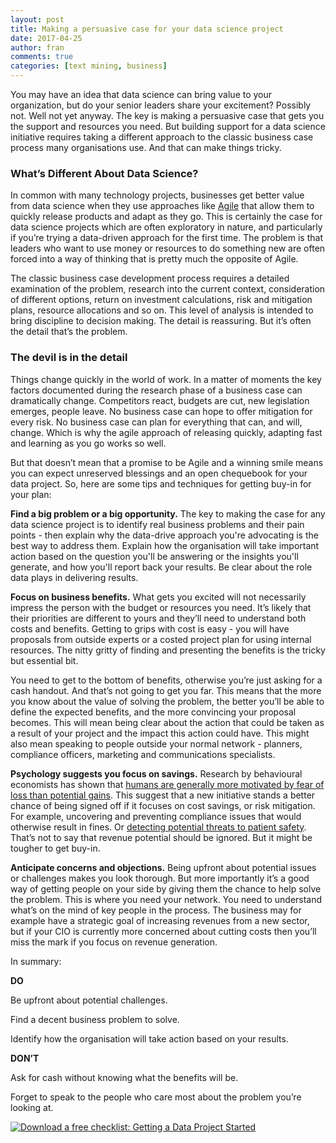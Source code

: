 ```yaml
---
layout: post
title: Making a persuasive case for your data science project
date: 2017-04-25
author: fran
comments: true
categories: [text mining, business]
---
```


You may have an idea that data science can bring value to your organization, but do your senior leaders share your excitement?  Possibly not. Well not yet anyway. The key is making a persuasive case that gets you the support and resources you need. But building support for a data science initiative requires taking a different approach to the classic business case process many organisations use. And that can make things tricky.  

<!--more-->

### What’s Different About Data Science?

In common with many technology projects, businesses get better value from data science when they use approaches like [Agile](http://www.agilenutshell.com/what_is_agile) that allow them to quickly release products and adapt as they go. This is certainly the case for data science projects which are often exploratory in nature, and particularly if you’re trying a data-driven approach for the first time. The problem is that leaders who want to use money or resources to do something new are often forced into a way of thinking that is pretty much the opposite of Agile.

The classic business case development process requires a detailed examination of the problem, research into the current context, consideration of different options, return on investment calculations, risk and mitigation plans, resource allocations and so on. This level of analysis is intended to bring discipline to decision making. The detail is reassuring.  But it’s often the detail that’s the problem.  

### The devil is in the detail

Things change quickly in the world of work. In a matter of moments the key factors documented during the research phase of a business case can dramatically change. Competitors react, budgets are cut, new legislation emerges, people leave. No business case can hope to offer mitigation for every risk. No business case can plan for everything that can, and will, change.  Which is why the agile approach of releasing quickly, adapting fast and learning as you go works so well.  

But that doesn’t mean that a promise to be Agile and a winning smile means you can expect unreserved blessings and an open chequebook for your data project. So, here are some tips and techniques for getting buy-in for your plan:

**Find a big problem or a big opportunity.** The key to making the case for any data science project is to identify real business problems and their pain points - then explain why the data-drive approach you're advocating is the best way to address them. Explain how the organisation will take important action based on the question you'll be answering or the insights you'll generate, and how you'll report back your results. Be clear about the role data plays in delivering results.

**Focus on business benefits.** What gets you excited will not necessarily impress the person with the budget or resources you need.  It’s likely that their priorities are different to yours and they’ll need to understand both costs and benefits.  Getting to grips with cost is easy - you will have proposals from outside experts or a costed project plan for using internal resources.  The nitty gritty of finding and presenting the benefits is the tricky but essential bit.  

You need to get to the bottom of benefits, otherwise you’re just asking for a cash handout.  And that’s not going to get you far.  This means that the more you know about the value of solving the problem, the better you’ll be able to define the expected benefits, and the more convincing your proposal becomes. This will mean being clear about the action that could be taken as a result of your project and the impact this action could have. This might also mean speaking to people outside your normal network - planners, compliance officers, marketing and communications specialists.

**Psychology suggests you focus on savings.** Research by behavioural economists has shown that [humans are generally more motivated by fear of loss than potential gains](https://en.wikipedia.org/wiki/Loss_aversion). This suggest that a new initiative stands a better chance of being signed off if it focuses on cost savings, or risk mitigation. For example, uncovering and preventing compliance issues that would otherwise result in fines.  Or [detecting potential threats to patient safety](http://www.mastodonc.com/casestudies/nhs/).  That’s not to say that revenue potential should be ignored. But it might be tougher to get buy-in.

**Anticipate concerns and objections.** Being upfront about potential issues or challenges makes you look thorough. But more importantly it’s a good way of getting people on your side by giving them the chance to help solve the problem. This is where you need your network. You need to understand what’s on the mind of key people in the process. The business may for example have a strategic goal of increasing revenues from a new sector, but if your CIO is currently more concerned about cutting costs then you’ll miss the mark if you focus on revenue generation. 

In summary:

**DO**

Be upfront about potential challenges.

Find a decent business problem to solve.

Identify how the organisation will take action based on your results.

**DON’T**

Ask for cash without knowing what the benefits will be.

Forget to speak to the people who care most about the problem you’re looking at.

<!--HubSpot Call-to-Action Code --><span class="hs-cta-wrapper" id="hs-cta-wrapper-2d5848d9-00d4-4807-8040-ee03471d6f27"><span class="hs-cta-node hs-cta-2d5848d9-00d4-4807-8040-ee03471d6f27" id="hs-cta-2d5848d9-00d4-4807-8040-ee03471d6f27"><!--[if lte IE 8]><div id="hs-cta-ie-element"></div><![endif]--><a href="https://cta-redirect.hubspot.com/cta/redirect/3461032/2d5848d9-00d4-4807-8040-ee03471d6f27"  target="_blank" ><img class="hs-cta-img" id="hs-cta-img-2d5848d9-00d4-4807-8040-ee03471d6f27" style="border-width:0px;" src="https://no-cache.hubspot.com/cta/default/3461032/2d5848d9-00d4-4807-8040-ee03471d6f27.png"  alt="Download a free checklist: Getting a Data Project Started"/></a><!-- end HubSpot Call-to-Action Code -->
